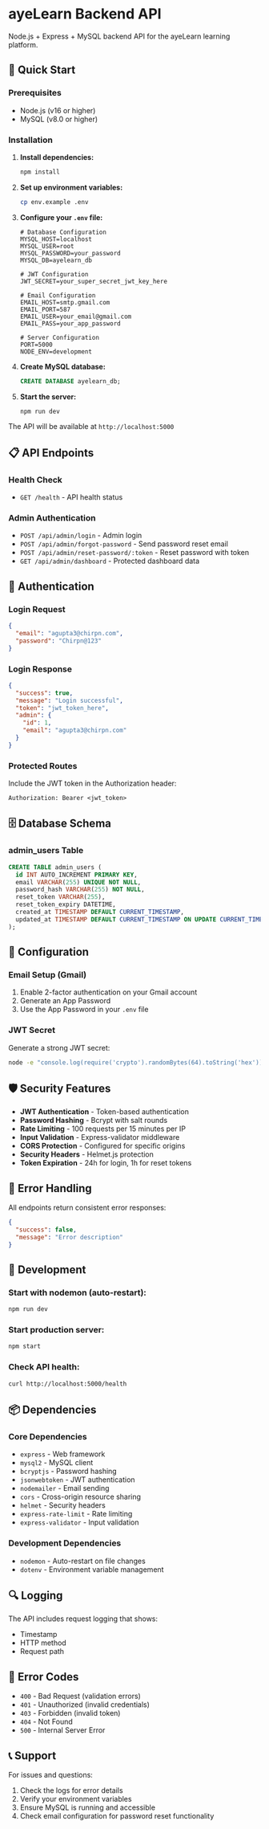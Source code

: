 # ayeLearn Backend API

Node.js + Express + MySQL backend API for the ayeLearn learning platform.

## 🚀 Quick Start

### Prerequisites
- Node.js (v16 or higher)
- MySQL (v8.0 or higher)

### Installation

1. **Install dependencies:**
   ```bash
   npm install
   ```

2. **Set up environment variables:**
   ```bash
   cp env.example .env
   ```

3. **Configure your `.env` file:**
   ```env
   # Database Configuration
   MYSQL_HOST=localhost
   MYSQL_USER=root
   MYSQL_PASSWORD=your_password
   MYSQL_DB=ayelearn_db

   # JWT Configuration
   JWT_SECRET=your_super_secret_jwt_key_here

   # Email Configuration
   EMAIL_HOST=smtp.gmail.com
   EMAIL_PORT=587
   EMAIL_USER=your_email@gmail.com
   EMAIL_PASS=your_app_password

   # Server Configuration
   PORT=5000
   NODE_ENV=development
   ```

4. **Create MySQL database:**
   ```sql
   CREATE DATABASE ayelearn_db;
   ```

5. **Start the server:**
   ```bash
   npm run dev
   ```

The API will be available at `http://localhost:5000`

## 📋 API Endpoints

### Health Check
- `GET /health` - API health status

### Admin Authentication
- `POST /api/admin/login` - Admin login
- `POST /api/admin/forgot-password` - Send password reset email
- `POST /api/admin/reset-password/:token` - Reset password with token
- `GET /api/admin/dashboard` - Protected dashboard data

## 🔐 Authentication

### Login Request
```json
{
  "email": "agupta3@chirpn.com",
  "password": "Chirpn@123"
}
```

### Login Response
```json
{
  "success": true,
  "message": "Login successful",
  "token": "jwt_token_here",
  "admin": {
    "id": 1,
    "email": "agupta3@chirpn.com"
  }
}
```

### Protected Routes
Include the JWT token in the Authorization header:
```
Authorization: Bearer <jwt_token>
```

## 🗄️ Database Schema

### admin_users Table
```sql
CREATE TABLE admin_users (
  id INT AUTO_INCREMENT PRIMARY KEY,
  email VARCHAR(255) UNIQUE NOT NULL,
  password_hash VARCHAR(255) NOT NULL,
  reset_token VARCHAR(255),
  reset_token_expiry DATETIME,
  created_at TIMESTAMP DEFAULT CURRENT_TIMESTAMP,
  updated_at TIMESTAMP DEFAULT CURRENT_TIMESTAMP ON UPDATE CURRENT_TIMESTAMP
);
```

## 🔧 Configuration

### Email Setup (Gmail)
1. Enable 2-factor authentication on your Gmail account
2. Generate an App Password
3. Use the App Password in your `.env` file

### JWT Secret
Generate a strong JWT secret:
```bash
node -e "console.log(require('crypto').randomBytes(64).toString('hex'))"
```

## 🛡️ Security Features

- **JWT Authentication** - Token-based authentication
- **Password Hashing** - Bcrypt with salt rounds
- **Rate Limiting** - 100 requests per 15 minutes per IP
- **Input Validation** - Express-validator middleware
- **CORS Protection** - Configured for specific origins
- **Security Headers** - Helmet.js protection
- **Token Expiration** - 24h for login, 1h for reset tokens

## 📝 Error Handling

All endpoints return consistent error responses:

```json
{
  "success": false,
  "message": "Error description"
}
```

## 🧪 Development

### Start with nodemon (auto-restart):
```bash
npm run dev
```

### Start production server:
```bash
npm start
```

### Check API health:
```bash
curl http://localhost:5000/health
```

## 📦 Dependencies

### Core Dependencies
- `express` - Web framework
- `mysql2` - MySQL client
- `bcryptjs` - Password hashing
- `jsonwebtoken` - JWT authentication
- `nodemailer` - Email sending
- `cors` - Cross-origin resource sharing
- `helmet` - Security headers
- `express-rate-limit` - Rate limiting
- `express-validator` - Input validation

### Development Dependencies
- `nodemon` - Auto-restart on file changes
- `dotenv` - Environment variable management

## 🔍 Logging

The API includes request logging that shows:
- Timestamp
- HTTP method
- Request path

## 🚨 Error Codes

- `400` - Bad Request (validation errors)
- `401` - Unauthorized (invalid credentials)
- `403` - Forbidden (invalid token)
- `404` - Not Found
- `500` - Internal Server Error

## 📞 Support

For issues and questions:
1. Check the logs for error details
2. Verify your environment variables
3. Ensure MySQL is running and accessible
4. Check email configuration for password reset functionality
